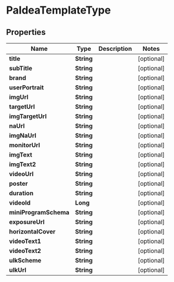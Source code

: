 

# PaIdeaTemplateType


## Properties

Name | Type | Description | Notes
------------ | ------------- | ------------- | -------------
**title** | **String** |  |  [optional]
**subTitle** | **String** |  |  [optional]
**brand** | **String** |  |  [optional]
**userPortrait** | **String** |  |  [optional]
**imgUrl** | **String** |  |  [optional]
**targetUrl** | **String** |  |  [optional]
**imgTargetUrl** | **String** |  |  [optional]
**naUrl** | **String** |  |  [optional]
**imgNaUrl** | **String** |  |  [optional]
**monitorUrl** | **String** |  |  [optional]
**imgText** | **String** |  |  [optional]
**imgText2** | **String** |  |  [optional]
**videoUrl** | **String** |  |  [optional]
**poster** | **String** |  |  [optional]
**duration** | **String** |  |  [optional]
**videoId** | **Long** |  |  [optional]
**miniProgramSchema** | **String** |  |  [optional]
**exposureUrl** | **String** |  |  [optional]
**horizontalCover** | **String** |  |  [optional]
**videoText1** | **String** |  |  [optional]
**videoText2** | **String** |  |  [optional]
**ulkScheme** | **String** |  |  [optional]
**ulkUrl** | **String** |  |  [optional]




